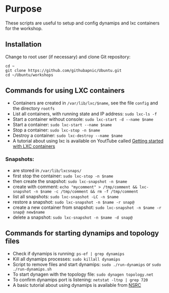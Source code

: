# Purpose
These scripts are useful to setup and config dynamips and lxc containers for the workshop.

## Installation
Change to root user (if necessary) and clone Git repository:
```
cd ~
git clone https://github.com/githubapnic/Ubuntu.git
cd ~/Ubuntu/workshops
```

## Commands for using LXC containers
* Containers are created in `/var/lib/lxc/$name`, see the file `config` and the directory `rootfs`
* List all containers, with running state and IP address: `sudo lxc-ls -f`
* Start a container without console: `sudo lxc-start -d --name $name`
* Start a container: `sudo lxc-start --name $name`
* Stop a container: `sudo lxc-stop -n $name`
* Destroy a container: `sudo lxc-destroy --name $name`
* A tutorial about using lxc is available on YoutTube called [Getting started with LXC containers](https://www.youtube.com/watch?v=CWmkSj_B-wo)

### Snapshots:
* are stored in `/var/lib/lxcsnaps/`
* first stop the container: `sudo lxc-stop -n $name`
* then create the snapshot: `sudo lxc-snapshot -n $name`
 * create with comment: `echo "mycomment" > /tmp/comment && lxc-snapshot -n $name -c /tmp/comment && rm -f /tmp/comment`
* list all snapshots: `sudo lxc-snapshot -LC -n $name`
* restore a snapshot: `sudo lxc-snapshot -n $name -r snap@`
* create a new container from snapshot: `sudo lxc-snapshot -n $name -r snap@ new$name`
* delete a snapshot: `sudo lxc-snapshot -n $name -d snap@`

## Commands for starting dynamips and topology files
* Check if dynamips is running: `ps-ef | grep dynamips`
* Kill all dynamips processes: `sudo killall dynamips`
* Script to remove files and start dynamips: `sudo ./run-dynamips` or `sudo ./run-dynamips.sh`
* To start dynagen with the topology file: `sudo dynagen topology.net`
* To confirm dynamips port is listening: `netstat -ltnp | grep 720`
* A basic tutorial about using dynamips is available from [NSRC](https://nsrc.org/workshops/2013/nsrc-ubuntunet-trainers/raw-attachment/wiki/Agenda/lab-dynamips.html)
